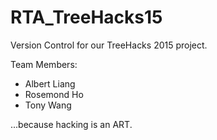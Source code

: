 # RTA_TreeHacks15
Version Control for our TreeHacks 2015 project.

Team Members:
- Albert Liang
- Rosemond Ho
- Tony Wang

...because hacking is an ART.

